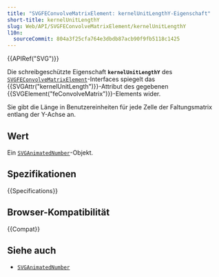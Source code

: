 ```yaml
---
title: "SVGFEConvolveMatrixElement: kernelUnitLengthY-Eigenschaft"
short-title: kernelUnitLengthY
slug: Web/API/SVGFEConvolveMatrixElement/kernelUnitLengthY
l10n:
  sourceCommit: 804a3f25cfa764e3dbdb87acb90f9fb5118c1425
---
```


{{APIRef("SVG")}}

Die schreibgeschützte Eigenschaft **`kernelUnitLengthY`** des [`SVGFEConvolveMatrixElement`](/de/docs/Web/API/SVGFEConvolveMatrixElement)-Interfaces spiegelt das {{SVGAttr("kernelUnitLength")}}-Attribut des gegebenen {{SVGElement("feConvolveMatrix")}}-Elements wider.

Sie gibt die Länge in Benutzereinheiten für jede Zelle der Faltungsmatrix entlang der Y-Achse an.

## Wert

Ein [`SVGAnimatedNumber`](/de/docs/Web/API/SVGAnimatedNumber)-Objekt.

## Spezifikationen

{{Specifications}}

## Browser-Kompatibilität

{{Compat}}

## Siehe auch

- [`SVGAnimatedNumber`](/de/docs/Web/API/SVGAnimatedNumber)
